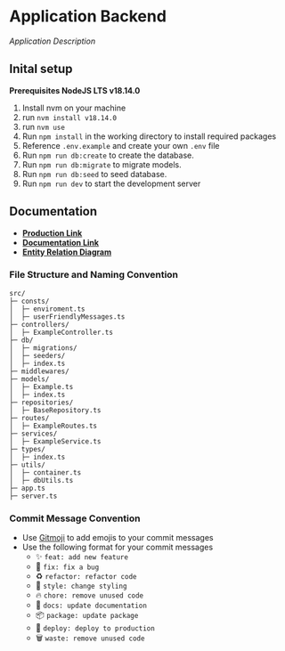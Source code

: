 # Application Backend

_Application Description_

## Inital setup

**Prerequisites NodeJS LTS v18.14.0**

1. Install nvm on your machine
2. run `nvm install v18.14.0`
3. run `nvm use`
4. Run `npm install` in the working directory to install required packages
5. Reference `.env.example` and create your own `.env` file
6. Run `npm run db:create` to create the database.
7. Run `npm run db:migrate` to migrate models.
8. Run `npm run db:seed` to seed database.
9. Run `npm run dev` to start the development server

## Documentation

- [**Production Link**]()
- [**Documentation Link**]()
- [**Entity Relation Diagram**](https://drawsql.app/teams/santosh-2/diagrams/hopehire)

### File Structure and Naming Convention

```
src/
├─ consts/
│  ├─ enviroment.ts
│  ├─ userFriendlyMessages.ts
├─ controllers/
│  ├─ ExampleController.ts
├─ db/
│  ├─ migrations/
│  ├─ seeders/
│  ├─ index.ts
├─ middlewares/
├─ models/
│  ├─ Example.ts
│  ├─ index.ts
├─ repositories/
│  ├─ BaseRepository.ts
├─ routes/
│  ├─ ExampleRoutes.ts
├─ services/
│  ├─ ExampleService.ts
├─ types/
│  ├─ index.ts
├─ utils/
│  ├─ container.ts
│  ├─ dbUtils.ts
├─ app.ts
├─ server.ts
```

### Commit Message Convention

- Use [Gitmoji](https://gitmoji.dev/) to add emojis to your commit messages
- Use the following format for your commit messages
  - :sparkles: `feat: add new feature`
  - :bug: `fix: fix a bug`
  - :recycle: `refactor: refactor code`
  - :art: `style: change styling`
  - :fire: `chore: remove unused code`
  - :memo: `docs: update documentation`
  - :package: `package: update package`
  - :rocket: `deploy: deploy to production`
  - :wastebasket: `waste: remove unused code`
